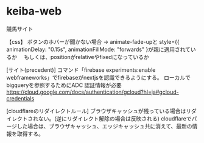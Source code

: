 # keiba-web
競馬サイト

【css】
ボタンのホバーが聞かない場合
→ animate-fade-upと style={{ animationDelay: "0.15s", animationFillMode: "forwards" }が親に適用されているか
　もしくは、positionがrelativeやfixedになっているか

[サイト(precedent)] 
コマンド「firebase experiments:enable webframeworks」でfirebaseがnextjsを認識できるようにする。
ローカルでbigqueryを参照するためにADC 認証情報が必要 https://cloud.google.com/docs/authentication/gcloud?hl=ja#gcloud-credentials

[cloudflareのリダイレクトルール] ブラウザキャッシュが残っている場合はリダイレクトされない。(逆にリダイレクト解除の場合は反映される) cloudflareでパージした場合は、ブラウザキャッシュ、エッジキャッシュ共に消えて、最新の情報を取得する。
